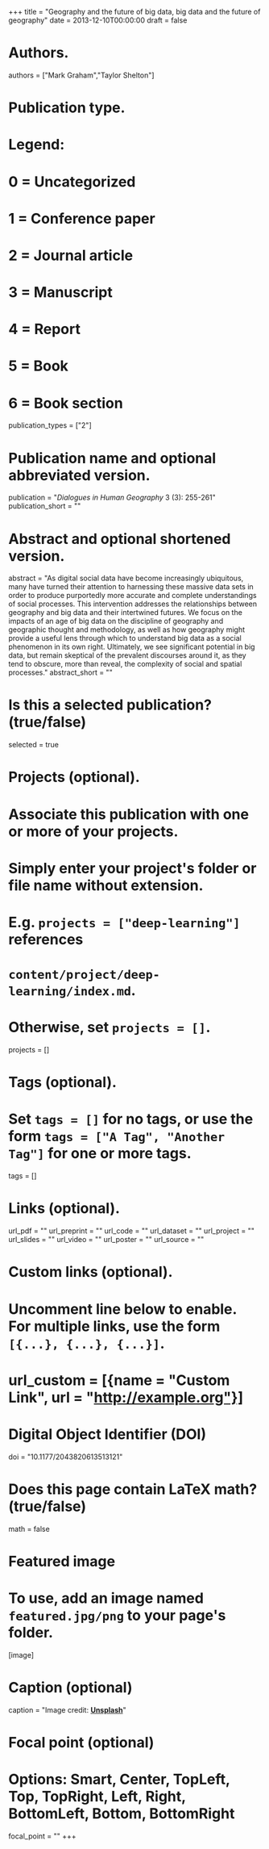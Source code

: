 +++
title = "Geography and the future of big data, big data and the future of geography"
date = 2013-12-10T00:00:00
draft = false

# Authors.
authors = ["Mark Graham","Taylor Shelton"]

# Publication type.
# Legend:
# 0 = Uncategorized
# 1 = Conference paper
# 2 = Journal article
# 3 = Manuscript
# 4 = Report
# 5 = Book
# 6 = Book section
publication_types = ["2"]

# Publication name and optional abbreviated version.
publication = "_Dialogues in Human Geography_ 3 (3): 255-261"
publication_short = ""

# Abstract and optional shortened version.
abstract = "As digital social data have become increasingly ubiquitous, many have turned their attention to harnessing these massive data sets in order to produce purportedly more accurate and complete understandings of social processes. This intervention addresses the relationships between geography and big data and their intertwined futures. We focus on the impacts of an age of big data on the discipline of geography and geographic thought and methodology, as well as how geography might provide a useful lens through which to understand big data as a social phenomenon in its own right. Ultimately, we see significant potential in big data, but remain skeptical of the prevalent discourses around it, as they tend to obscure, more than reveal, the complexity of social and spatial processes."
abstract_short = ""

# Is this a selected publication? (true/false)
selected = true

# Projects (optional).
#   Associate this publication with one or more of your projects.
#   Simply enter your project's folder or file name without extension.
#   E.g. `projects = ["deep-learning"]` references 
#   `content/project/deep-learning/index.md`.
#   Otherwise, set `projects = []`.
projects = []

# Tags (optional).
#   Set `tags = []` for no tags, or use the form `tags = ["A Tag", "Another Tag"]` for one or more tags.
tags = []

# Links (optional).
url_pdf = ""
url_preprint = ""
url_code = ""
url_dataset = ""
url_project = ""
url_slides = ""
url_video = ""
url_poster = ""
url_source = ""

# Custom links (optional).
#   Uncomment line below to enable. For multiple links, use the form `[{...}, {...}, {...}]`.
# url_custom = [{name = "Custom Link", url = "http://example.org"}]

# Digital Object Identifier (DOI)
doi = "10.1177/2043820613513121"

# Does this page contain LaTeX math? (true/false)
math = false

# Featured image
# To use, add an image named `featured.jpg/png` to your page's folder. 
[image]
  # Caption (optional)
  caption = "Image credit: [**Unsplash**](https://unsplash.com/photos/pLCdAaMFLTE)"

  # Focal point (optional)
  # Options: Smart, Center, TopLeft, Top, TopRight, Left, Right, BottomLeft, Bottom, BottomRight
  focal_point = ""
+++

